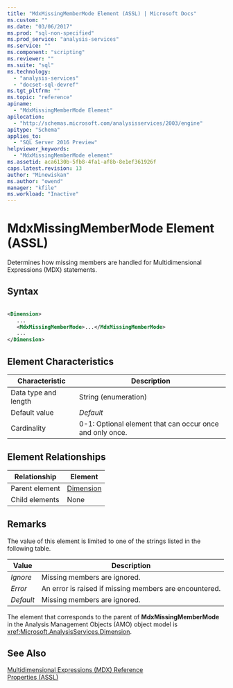 ```yaml
---
title: "MdxMissingMemberMode Element (ASSL) | Microsoft Docs"
ms.custom: ""
ms.date: "03/06/2017"
ms.prod: "sql-non-specified"
ms.prod_service: "analysis-services"
ms.service: ""
ms.component: "scripting"
ms.reviewer: ""
ms.suite: "sql"
ms.technology: 
  - "analysis-services"
  - "docset-sql-devref"
ms.tgt_pltfrm: ""
ms.topic: "reference"
apiname: 
  - "MdxMissingMemberMode Element"
apilocation: 
  - "http://schemas.microsoft.com/analysisservices/2003/engine"
apitype: "Schema"
applies_to: 
  - "SQL Server 2016 Preview"
helpviewer_keywords: 
  - "MdxMissingMemberMode element"
ms.assetid: aca6130b-5fb8-4fa1-af8b-8e1ef361926f
caps.latest.revision: 13
author: "Minewiskan"
ms.author: "owend"
manager: "kfile"
ms.workload: "Inactive"
---
```

# MdxMissingMemberMode Element (ASSL)
  Determines how missing members are handled for Multidimensional Expressions (MDX) statements.  
  
## Syntax  
  
```xml  
  
<Dimension>  
   ...  
   <MdxMissingMemberMode>...</MdxMissingMemberMode>  
   ...  
</Dimension>  
```  
  
## Element Characteristics  
  
|Characteristic|Description|  
|--------------------|-----------------|  
|Data type and length|String (enumeration)|  
|Default value|*Default*|  
|Cardinality|0-1: Optional element that can occur once and only once.|  
  
## Element Relationships  
  
|Relationship|Element|  
|------------------|-------------|  
|Parent element|[Dimension](../../../analysis-services/scripting/data-type/dimension-data-type-assl.md)|  
|Child elements|None|  
  
## Remarks  
 The value of this element is limited to one of the strings listed in the following table.  
  
|Value|Description|  
|-----------|-----------------|  
|*Ignore*|Missing members are ignored.|  
|*Error*|An error is raised if missing members are encountered.|  
|*Default*|Missing members are ignored.|  
  
 The element that corresponds to the parent of **MdxMissingMemberMode** in the Analysis Management Objects (AMO) object model is <xref:Microsoft.AnalysisServices.Dimension>.  
  
## See Also  
 [Multidimensional Expressions &#40;MDX&#41; Reference](../../../mdx/multidimensional-expressions-mdx-reference.md)   
 [Properties &#40;ASSL&#41;](../../../analysis-services/scripting/properties/properties-assl.md)  
  
  
